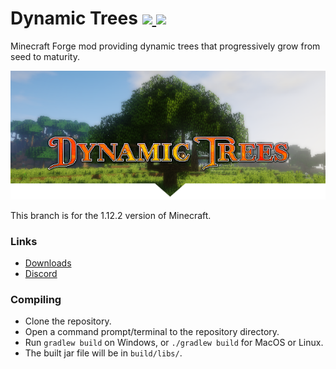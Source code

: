 # Dynamic Trees [![](http://cf.way2muchnoise.eu/versions/252818.svg) ![](http://cf.way2muchnoise.eu/252818.svg)](https://minecraft.curseforge.com/projects/dynamictrees/)

Minecraft Forge mod providing dynamic trees that progressively grow from seed to maturity.

![Logo](./header.png)

This branch is for the 1.12.2 version of Minecraft.

### Links
- [Downloads](https://minecraft.curseforge.com/projects/dynamictrees/files)
- [Discord](https://discord.gg/A4FCBS3)

### Compiling
* Clone the repository.
* Open a command prompt/terminal to the repository directory.
* Run `gradlew build` on Windows, or `./gradlew build` for MacOS or Linux.
* The built jar file will be in `build/libs/`.
